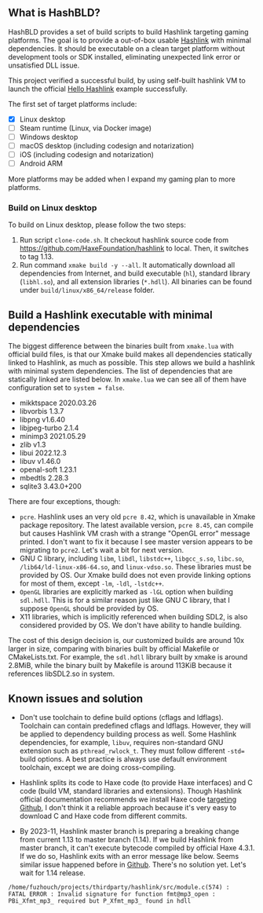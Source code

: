 ## What is HashBLD?

HashBLD provides a set of build scripts to build Hashlink targeting
gaming platforms. The goal is to provide a out-of-box usable
[Hashlink](https://hashlink.haxe.org/) with minimal dependencies. It
should be executable on a clean target platform without development
tools or SDK installed, eliminating unexpected link error or unsatisfied
DLL issue.

This project verified a successful build, by using self-built hashlink
VM to launch the official
[Hello Hashlink](https://heaps.io/documentation/hello-hashlink.html)
example successfully.

The first set of target platforms include:

- [X] Linux desktop
- [ ] Steam runtime (Linux, via Docker image)
- [ ] Windows desktop
- [ ] macOS desktop (including codesign and notarization)
- [ ] iOS (including codesign and notarization)
- [ ] Android ARM

More platforms may be added when I expand my gaming plan to more
platforms.

### Build on Linux desktop

To build on Linux desktop, please follow the two steps:

1. Run script ``clone-code.sh``. It checkout hashlink source code from
   https://github.com/HaxeFoundation/hashlink to local. Then, it
   switches to tag 1.13.
2. Run command ``xmake build -y --all``. It automatically download all
   dependencies from Internet, and build executable (``hl``), standard
   library (``libhl.so``), and all extension libraries (``*.hdll``). All
   binaries can be found under ``build/linux/x86_64/release`` folder.

## Build a Hashlink executable with minimal dependencies

The biggest difference between the binaries built from ``xmake.lua``
with official build files, is that our Xmake build makes all
dependencies statically linked to Hashlink, as much as possible.
This step allows we build a hashlink with minimal system dependencies.
The list of dependencies that are statically linked are listed below.
In ``xmake.lua`` we can see all of them have configuration set to
``system = false``.

- mikktspace 2020.03.26
- libvorbis 1.3.7
- libpng v1.6.40
- libjpeg-turbo 2.1.4
- minimp3 2021.05.29
- zlib v1.3
- libui 2022.12.3
- libuv v1.46.0
- openal-soft 1.23.1
- mbedtls 2.28.3
- sqlite3 3.43.0+200

There are four exceptions, though:

- ``pcre``. Hashlink uses an very old ``pcre 8.42``, which is
  unavailable in Xmake package repository. The latest available version,
  ``pcre 8.45``, can compile but causes Hashlink VM crash with a strange
  "OpenGL error" message printed. I don't want to fix it because I see
  master version appears to be migrating to ``pcre2``. Let's wait a bit
  for next version.
- GNU C library, including ``libm``, ``libdl``, ``libstdc++``,
  ``libgcc_s.so``, ``libc.so``, ``/lib64/ld-linux-x86-64.so``,
  and ``linux-vdso.so``. These libraries must be provided by OS. Our
  Xmake build does not even provide linking options for most of them,
  except ``-lm``, ``-ldl``, ``-lstdc++``.
- ``OpenGL`` libraries are explicitly marked as ``-lGL`` option when
  building ``sdl.hdll``. This is for a similar reason just like GNU C
  library, that I suppose ``OpenGL`` should be provided by OS.
- X11 libraries, which is implicitly referenced when building SDL2, is
  also considered provided by OS. We don't have ability to handle
  building.

The cost of this design decision is, our customized builds are
around 10x larger in size, comparing with binaries built by official
Makefile or CMakeLists.txt. For example, the ``sdl.hdll`` library built
by xmake is around 2.8MiB, while the binary built by Makefile is
around 113KiB because it references libSDL2.so in system.

## Known issues and solution

- Don't use toolchain to define build options (cflags and ldflags).
  Toolchain can contain predefined cflags and ldflags. However, they
  will be applied to dependency building process as well. Some Hashlink
  dependencies, for example, ``libuv``, requires non-standard GNU
  extension such as ``pthread_rwlock_t``. They must follow different
  ``-std=`` build options. A best practice is always use default
  environment toolchain, except we are doing cross-compiling.

- Hashlink splits its code to Haxe code (to provide Haxe interfaces) and
  C code (build VM, standard libraries and extensions). Though Hashlink
  official documentation recommends we install Haxe code
  [targeting Github](https://haxe.org/manual/target-hl-getting-started.html),
  I don't think it a reliable approach because it's very easy to
  download C and Haxe code from different commits.

- By 2023-11, Hashlink master branch is preparing a breaking change from
  current 1.13 to master branch (1.14). If we build Hashlink from master
  branch, it can't execute bytecode compiled by official Haxe 4.3.1.
  If we do so, Hashlink exits with an error message like below.
  Seems similar issue happened before in
  [Github](https://github.com/HaxeFoundation/hashlink/issues/39).
  There's no solution yet. Let's wait for 1.14 release.

```
/home/fuzhouch/projects/thirdparty/hashlink/src/module.c(574) :
FATAL ERROR : Invalid signature for function fmt@mp3_open :
PBi_Xfmt_mp3_ required but P_Xfmt_mp3_ found in hdll
```
